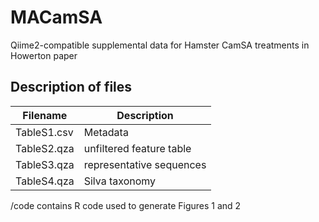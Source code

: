 # MACamSA
Qiime2-compatible supplemental data for Hamster CamSA treatments in Howerton paper


## Description of files
Filename | Description
------------ | -------------
TableS1.csv | Metadata
TableS2.qza | unfiltered feature table
TableS3.qza | representative sequences
TableS4.qza | Silva taxonomy

/code contains R code used to generate Figures 1 and 2
